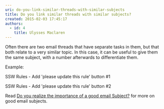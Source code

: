 ```yaml
---
uri: do-you-link-similar-threads-with-similar-subjects
title: Do you link similar threads with similar subjects?
created: 2015-02-03 17:45:17
authors:
  - id: 4
    title: Ulysses Maclaren
---
```





<span class='intro'> <p>Often there are two email threads that have separate tasks in them, but that both relate to a very similar topic. In this case, it can be useful to give them the same subject, with a number afterwards to differentiate them.</p> </span>

<p>​​Example&#58;</p><p class="ssw15-rteElement-GreyBox">SSW Rules - Add 'please update this rule' button <span class="ssw15-rteStyle-Highlight">#1</span></p><p class="ssw15-rteElement-GreyBox">SSW Rules - Add 'please update this rule' button <span class="ssw15-rteStyle-Highlight">#2</span></p><p class="p4"><span class="s1">Read <span class="s2"><a href="/Pages/ImportanceOfAGoodSubject.aspx">Do you realize the importance of a good email Subject?</a></span>&#160;for more on good email subjects.​</span></p>


